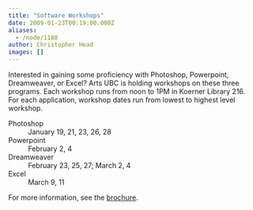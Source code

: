 ```yaml
---
title: "Software Workshops"
date: 2009-01-23T00:19:00.000Z
aliases:
  - /node/1188
author: Christopher Head
images: []
---
```


<div class="field field-name-body field-type-text-with-summary field-label-hidden"><div class="field-items"><div class="field-item even"><p>Interested in gaining some proficiency with Photoshop, Powerpoint, Dreamweaver, or Excel? Arts UBC is holding workshops on these three programs. Each workshop runs from noon to 1PM in Koerner Library 216. For each application, workshop dates run from lowest to highest level workshop.</p>
<dl>
<dt>Photoshop</dt>
<dd>January 19, 21, 23, 26, 28</dd>
<dt>Powerpoint</dt>
<dd>February 2, 4</dd>
<dt>Dreamweaver</dt>
<dd>February 23, 25, 27; March 2, 4</dd>
<dt>Excel</dt>
<dd>March 9, 11</dd>
</dl>
<p>For more information, see the <a href="http://isit.arts.ubc.ca/workshops">brochure</a>.</p>
</div></div></div>    <footer>
          </footer>
